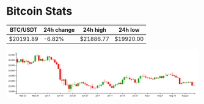 # Bitcoin Stats

BTC/USDT|24h change|24h high|24h low|
|---|---|---|---|
|$20191.89|-6.82%|$21886.77|$19920.00|

<img src="./chart.svg">
